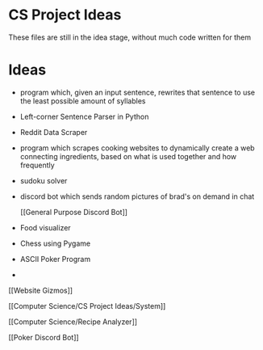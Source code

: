 # CS Project Ideas

These files are still in the idea stage, without much code written for them


# Ideas
- program which, given an input sentence, rewrites that sentence to use the least possible amount of syllables
- Left-corner Sentence Parser in Python
- Reddit Data Scraper
- program which scrapes cooking websites to dynamically create a web connecting ingredients, based on what is used together and how frequently
- sudoku solver
- discord bot which sends random pictures of brad's on demand in chat

    [[General Purpose Discord Bot]]

- Food visualizer
- Chess using Pygame
- ASCII Poker Program
- 

[[Website Gizmos]]

[[Computer Science/CS Project Ideas/System]]

[[Computer Science/Recipe Analyzer]]

[[Poker Discord Bot]]